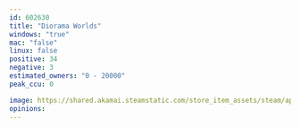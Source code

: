 ```yaml
---
id: 602630
title: "Diorama Worlds"
windows: "true"
mac: "false"
linux: false
positive: 34
negative: 3
estimated_owners: "0 - 20000"
peak_ccu: 0

image: https://shared.akamai.steamstatic.com/store_item_assets/steam/apps/602630/header.jpg?t=1554129304
opinions:
---
```

